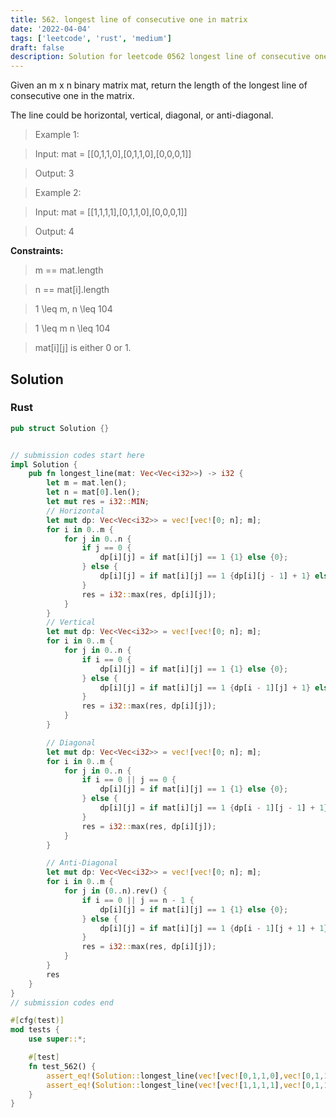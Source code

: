 ```yaml
---
title: 562. longest line of consecutive one in matrix
date: '2022-04-04'
tags: ['leetcode', 'rust', 'medium']
draft: false
description: Solution for leetcode 0562 longest line of consecutive one in matrix
---
```



Given an m x n binary matrix mat, return the length of the longest line of consecutive one in the matrix.



The line could be horizontal, vertical, diagonal, or anti-diagonal.



 



 > Example 1:





 > Input: mat <TeX>=</TeX> [[0,1,1,0],[0,1,1,0],[0,0,0,1]]

 > Output: 3

 > Example 2:





 > Input: mat <TeX>=</TeX> [[1,1,1,1],[0,1,1,0],[0,0,0,1]]

 > Output: 4

 



**Constraints:**



 > m <TeX>=</TeX><TeX>=</TeX> mat.length

 > n <TeX>=</TeX><TeX>=</TeX> mat[i].length

 > 1 <TeX>\leq</TeX> m, n <TeX>\leq</TeX> 104

 > 1 <TeX>\leq</TeX> m  n <TeX>\leq</TeX> 104

 > mat[i][j] is either 0 or 1.


## Solution
### Rust
```rust
pub struct Solution {}


// submission codes start here
impl Solution {
    pub fn longest_line(mat: Vec<Vec<i32>>) -> i32 {
        let m = mat.len();
        let n = mat[0].len();
        let mut res = i32::MIN;
        // Horizontal
        let mut dp: Vec<Vec<i32>> = vec![vec![0; n]; m];
        for i in 0..m {
            for j in 0..n {
                if j == 0 {
                    dp[i][j] = if mat[i][j] == 1 {1} else {0};
                } else {
                    dp[i][j] = if mat[i][j] == 1 {dp[i][j - 1] + 1} else {0};
                }
                res = i32::max(res, dp[i][j]);
            }
        }
        // Vertical
        let mut dp: Vec<Vec<i32>> = vec![vec![0; n]; m];
        for i in 0..m {
            for j in 0..n {
                if i == 0 {
                    dp[i][j] = if mat[i][j] == 1 {1} else {0};
                } else {
                    dp[i][j] = if mat[i][j] == 1 {dp[i - 1][j] + 1} else {0};
                }
                res = i32::max(res, dp[i][j]);
            }
        }

        // Diagonal
        let mut dp: Vec<Vec<i32>> = vec![vec![0; n]; m];
        for i in 0..m {
            for j in 0..n {
                if i == 0 || j == 0 {
                    dp[i][j] = if mat[i][j] == 1 {1} else {0};
                } else {
                    dp[i][j] = if mat[i][j] == 1 {dp[i - 1][j - 1] + 1} else {0};
                }
                res = i32::max(res, dp[i][j]);
            }
        }

        // Anti-Diagonal
        let mut dp: Vec<Vec<i32>> = vec![vec![0; n]; m];
        for i in 0..m {
            for j in (0..n).rev() {
                if i == 0 || j == n - 1 {
                    dp[i][j] = if mat[i][j] == 1 {1} else {0};
                } else {
                    dp[i][j] = if mat[i][j] == 1 {dp[i - 1][j + 1] + 1} else {0};
                }
                res = i32::max(res, dp[i][j]);
            }
        }
        res
    }
}
// submission codes end

#[cfg(test)]
mod tests {
    use super::*;

    #[test]
    fn test_562() {
        assert_eq!(Solution::longest_line(vec![vec![0,1,1,0],vec![0,1,1,0],vec![0,0,0,1]]), 3);
        assert_eq!(Solution::longest_line(vec![vec![1,1,1,1],vec![0,1,1,0],vec![0,0,0,1]]), 4);
    }
}

```
